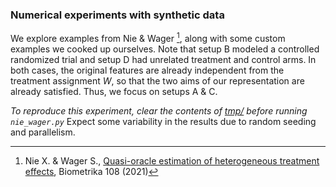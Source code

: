 ### Numerical experiments with synthetic data

We explore examples from Nie & Wager [^1], along with some custom examples we
cooked up ourselves. Note that setup B modeled a controlled randomized trial
and setup D had unrelated treatment and control arms. In both cases, the
original features are already independent from the treatment assignment $W$, so
that the two aims of our representation are already satisfied. Thus, we focus
on setups A & C.

_To reproduce this experiment, clear the contents of [tmp/](./tmp/) before
running `nie_wager.py`_ Expect some variability in the results due to random
seeding and parallelism.

[^1]:
    Nie X. & Wager S.,
    [Quasi-oracle estimation of heterogeneous treatment effects](https://doi.org/10.1093/biomet/asaa076),
    Biometrika 108 (2021)
